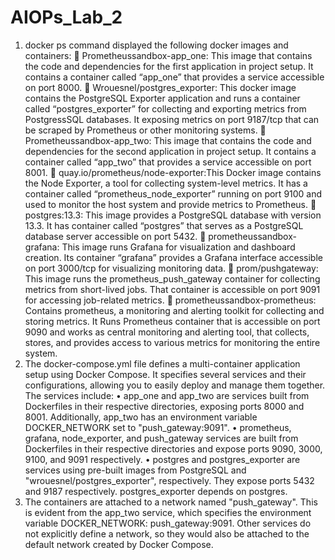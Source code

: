 # AIOPs_Lab_2
1.	docker ps command displayed the following docker images and containers:
	Prometheussandbox-app_one: This image that contains the code and dependencies for the first application in project setup. It contains a container called “app_one” that provides a service accessible on port 8000. 
	Wrouesnel/postgres_exporter: This docker image contains the PostgreSQL Exporter application and runs a container called “postgres_exporter” for collecting and exporting metrics from PostgressSQL databases. It exposing metrics on port 9187/tcp that can be scraped by Prometheus or other monitoring systems.
	Prometheussandbox-app_two: This image that contains the code and dependencies for the second application in project setup. It contains a container called “app_two” that provides a service accessible on port 8001. 
	quay.io/prometheus/node-exporter:This Docker image contains the Node Exporter, a tool for collecting system-level metrics. It has a container called “prometheus_node_exporter” running on port 9100 and used to monitor the host system and provide metrics to Prometheus.
	postgres:13.3: This image provides a PostgreSQL database with version 13.3. It has container called “postgres” that serves as a PostgreSQL database server accessible on port 5432. 
	prometheussandbox-grafana: This image runs Grafana for visualization and dashboard creation. Its container “grafana” provides a Grafana interface accessible on port 3000/tcp for visualizing monitoring data.
	prom/pushgateway: This image runs the prometheus_push_gateway container for collecting metrics from short-lived jobs. That container is accessible on port 9091 for accessing job-related metrics.
	prometheussandbox-prometheus: Contains prometheus, a monitoring and alerting toolkit for collecting and storing metrics. It Runs Prometheus container that is accessible on port 9090 and works as central monitoring and alerting tool, that collects, stores, and provides access to various metrics for monitoring the entire system.
2.	The docker-compose.yml file defines a multi-container application setup using Docker Compose. It specifies several services and their configurations, allowing you to easily deploy and manage them together. The services include:
•	app_one and app_two are services built from Dockerfiles in their respective directories, exposing ports 8000 and 8001. Additionally, app_two has an environment variable DOCKER_NETWORK set to "push_gateway:9091".
•	prometheus, grafana, node_exporter, and push_gateway services are built from Dockerfiles in their respective directories and expose ports 9090, 3000, 9100, and 9091 respectively.
•	postgres and postgres_exporter are services using pre-built images from PostgreSQL and "wrouesnel/postgres_exporter", respectively. They expose ports 5432 and 9187 respectively. postgres_exporter depends on postgres.
3.	The containers are attached to a network named "push_gateway". This is evident from the app_two service, which specifies the environment variable DOCKER_NETWORK: push_gateway:9091. Other services do not explicitly define a network, so they would also be attached to the default network created by Docker Compose. 



